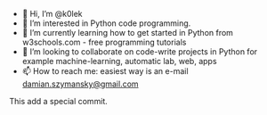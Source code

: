 - 👋 Hi, I’m @k0lek
- 👀 I’m interested in Python code programming.
- 🌱 I’m currently learning how to get started in Python from w3schools.com - free programming tutorials
- 💞️ I’m looking to collaborate on code-write projects in Python for example machine-learning, automatic lab, web, apps
- 📫 How to reach me: easiest way is an e-mail damian.szymansky@gmail.com

This add a special commit.

<!---
k0lek/k0lek is a ✨ special ✨ repository because its `README.md` (this file) appears on your GitHub profile.
You can click the Preview link to take a look at your changes.
--->
